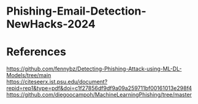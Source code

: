 # Phishing-Email-Detection-NewHacks-2024




# References
https://github.com/fennybz/Detecting-Phishing-Attack-using-ML-DL-Models/tree/main \
https://citeseerx.ist.psu.edu/document?repid=rep1&type=pdf&doi=c1f27856df9df9a09a259711bf00161013e298f4 \
https://github.com/diegoocampoh/MachineLearningPhishing/tree/master
